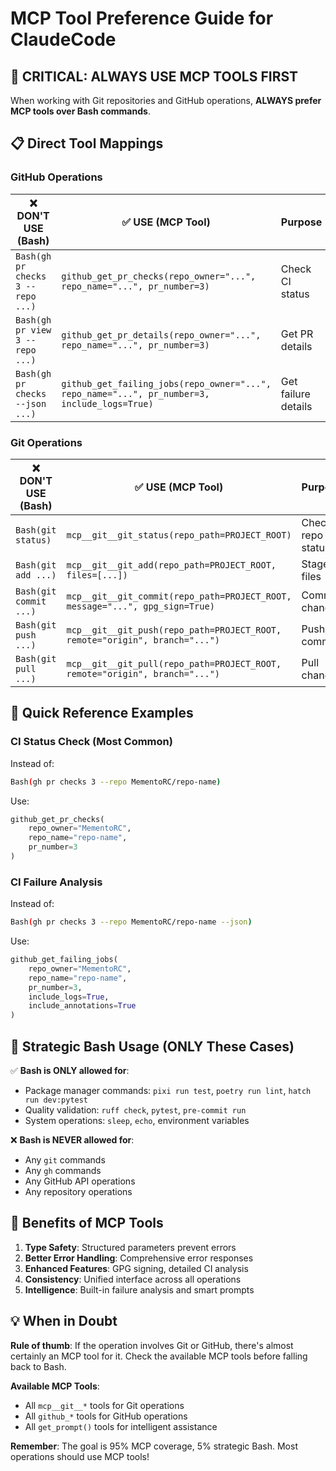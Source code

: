 # MCP Tool Preference Guide for ClaudeCode

## 🚨 **CRITICAL: ALWAYS USE MCP TOOLS FIRST**

When working with Git repositories and GitHub operations, **ALWAYS prefer MCP tools over Bash commands**.

## 📋 **Direct Tool Mappings**

### **GitHub Operations**
| ❌ **DON'T USE (Bash)** | ✅ **USE (MCP Tool)** | **Purpose** |
|------------------------|----------------------|-------------|
| `Bash(gh pr checks 3 --repo ...)` | `github_get_pr_checks(repo_owner="...", repo_name="...", pr_number=3)` | Check CI status |
| `Bash(gh pr view 3 --repo ...)` | `github_get_pr_details(repo_owner="...", repo_name="...", pr_number=3)` | Get PR details |
| `Bash(gh pr checks --json ...)` | `github_get_failing_jobs(repo_owner="...", repo_name="...", pr_number=3, include_logs=True)` | Get failure details |

### **Git Operations**
| ❌ **DON'T USE (Bash)** | ✅ **USE (MCP Tool)** | **Purpose** |
|------------------------|----------------------|-------------|
| `Bash(git status)` | `mcp__git__git_status(repo_path=PROJECT_ROOT)` | Check repo status |
| `Bash(git add ...)` | `mcp__git__git_add(repo_path=PROJECT_ROOT, files=[...])` | Stage files |
| `Bash(git commit ...)` | `mcp__git__git_commit(repo_path=PROJECT_ROOT, message="...", gpg_sign=True)` | Commit changes |
| `Bash(git push ...)` | `mcp__git__git_push(repo_path=PROJECT_ROOT, remote="origin", branch="...")` | Push commits |
| `Bash(git pull ...)` | `mcp__git__git_pull(repo_path=PROJECT_ROOT, remote="origin", branch="...")` | Pull changes |

## 🎯 **Quick Reference Examples**

### **CI Status Check (Most Common)**
Instead of:
```bash
Bash(gh pr checks 3 --repo MementoRC/repo-name)
```

Use:
```python
github_get_pr_checks(
    repo_owner="MementoRC",
    repo_name="repo-name", 
    pr_number=3
)
```

### **CI Failure Analysis**
Instead of:
```bash
Bash(gh pr checks 3 --repo MementoRC/repo-name --json)
```

Use:
```python
github_get_failing_jobs(
    repo_owner="MementoRC",
    repo_name="repo-name",
    pr_number=3,
    include_logs=True,
    include_annotations=True
)
```

## 🔧 **Strategic Bash Usage (ONLY These Cases)**

✅ **Bash is ONLY allowed for**:
- Package manager commands: `pixi run test`, `poetry run lint`, `hatch run dev:pytest`
- Quality validation: `ruff check`, `pytest`, `pre-commit run`
- System operations: `sleep`, `echo`, environment variables

❌ **Bash is NEVER allowed for**:
- Any `git` commands
- Any `gh` commands
- Any GitHub API operations
- Any repository operations

## 🚀 **Benefits of MCP Tools**

1. **Type Safety**: Structured parameters prevent errors
2. **Better Error Handling**: Comprehensive error responses
3. **Enhanced Features**: GPG signing, detailed CI analysis
4. **Consistency**: Unified interface across all operations
5. **Intelligence**: Built-in failure analysis and smart prompts

## 💡 **When in Doubt**

**Rule of thumb**: If the operation involves Git or GitHub, there's almost certainly an MCP tool for it. Check the available MCP tools before falling back to Bash.

**Available MCP Tools**:
- All `mcp__git__*` tools for Git operations
- All `github_*` tools for GitHub operations  
- All `get_prompt()` tools for intelligent assistance

**Remember**: The goal is 95% MCP coverage, 5% strategic Bash. Most operations should use MCP tools!